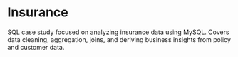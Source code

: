 # Insurance
SQL case study focused on analyzing insurance data using MySQL. Covers data cleaning, aggregation, joins, and deriving business insights from policy and customer data.
